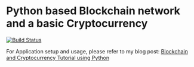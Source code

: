 # Python based Blockchain network and a basic Cryptocurrency 

[![Build Status](https://app.travis-ci.com/ajtechdeveloper/BlockchainCryptocurrency.svg?branch=master)](https://app.travis-ci.com/ajtechdeveloper/BlockchainCryptocurrency)

For Application setup and usage, please refer to my blog post: [Blockchain and Cryptocurrency Tutorial using Python](http://softwaredevelopercentral.blogspot.com/2020/07/blockchain-and-cryptocurrency-tutorial.html)
